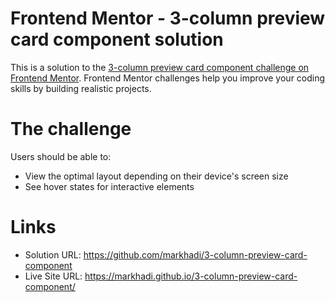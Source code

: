 # Frontend Mentor - 3-column preview card component solution

This is a solution to the [3-column preview card component challenge on Frontend Mentor](https://www.frontendmentor.io/challenges/3column-preview-card-component-pH92eAR2-). Frontend Mentor challenges help you improve your coding skills by building realistic projects. 

# The challenge

Users should be able to:

- View the optimal layout depending on their device's screen size
- See hover states for interactive elements

# Links

- Solution URL: https://github.com/markhadi/3-column-preview-card-component
- Live Site URL: https://markhadi.github.io/3-column-preview-card-component/
